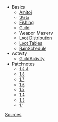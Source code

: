 <!-- _sidebar.md -->

- Basics
    - [Amitoi](LootTables/Amitoi)
    - [Stats](calc/stats)
    - [Fishing](calc/fishing)
    - [Guild](calc/guild)
    - [Weapon Mastery](calc/wmastery)
    - [Loot Distribution](calc/lootdist)
    - [Loot Tables](LootTables/Item_drop)
    - [RainSchedule](calc/rain.md)
- Activity
    - [GuildActivity](activity/guild)
- Patchnotes
    - [1.8.4](patchnotes/1.8.4)
    - [1.8](patchnotes/1.8)
    - [1.7](patchnotes/1.7)
    - [1.6](patchnotes/1.6)
    - [1.5](patchnotes/1.5)
    - [1.4](patchnotes/1.4)
    - [1.3](patchnotes/1.3)
    - [1.1](patchnotes/1.1)

[Sources](sources)